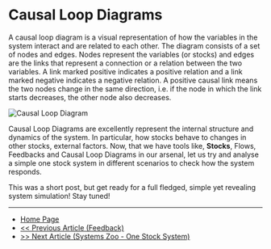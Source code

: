 # Causal Loop Diagrams

A causal loop diagram is a visual representation of how the variables in the system interact and are related to each other.  The diagram consists of a set of nodes and edges.  Nodes represent the variables (or stocks) and edges are the links that represent a connection or a relation between the two variables.  A link marked positive indicates a positive relation and a link marked negative indicates a negative relation.  A positive causal link means the two nodes change in the same direction, i.e.  if the node in which the link starts decreases, the other node also decreases.

![Causal Loop Diagram](https://sohamphanseiitb.github.io/Think-in-Systems/assets/system-dynamics/CLD-I.PNG)

Causal Loop Diagrams are excellently represent the internal structure and dynamics of the system. In particular, how stocks behave to changes in other stocks, external factors. Now, that we have tools like, **Stocks**, Flows, Feedbacks and Causal Loop Diagrams in our arsenal, let us try and analyse a simple one stock system in different scenarios to check how the system responds. 

This was a short post, but get ready for a full fledged, simple yet revealing system simulation! Stay tuned!

---

- [Home Page](https://sohamphanseiitb.github.io/Think-in-Systems/index.html)
- [<< Previous Article (Feedback)](https://sohamphanseiitb.github.io/Think-in-Systems/Systems_Theory/system_dynamics/feedback.html)
- [>> Next Article (Systems Zoo - One Stock System)](https://sohamphanseiitb.github.io/Think-in-Systems/Systems_Theory/system_dynamics/one_stock_sys.html)
